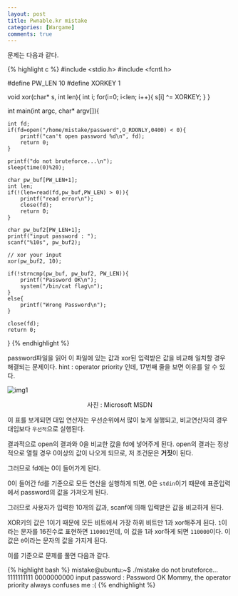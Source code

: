 ```yaml
---
layout: post
title: Pwnable.kr mistake
categories: [Wargame]
comments: true
---
```


문제는 다음과 같다.

{% highlight c %}
#include <stdio.h>
#include <fcntl.h>
 
#define PW_LEN 10
#define XORKEY 1
 
void xor(char* s, int len){
    int i;
    for(i=0; i<len; i++){
        s[i] ^= XORKEY;
    }
}
 
int main(int argc, char* argv[]){
    
    int fd;
    if(fd=open("/home/mistake/password",O_RDONLY,0400) < 0){
        printf("can't open password %d\n", fd);
        return 0;
    }
 
    printf("do not bruteforce...\n");
    sleep(time(0)%20);
 
    char pw_buf[PW_LEN+1];
    int len;
    if(!(len=read(fd,pw_buf,PW_LEN) > 0)){
        printf("read error\n");
        close(fd);
        return 0;        
    }
 
    char pw_buf2[PW_LEN+1];
    printf("input password : ");
    scanf("%10s", pw_buf2);
 
    // xor your input
    xor(pw_buf2, 10);
 
    if(!strncmp(pw_buf, pw_buf2, PW_LEN)){
        printf("Password OK\n");
        system("/bin/cat flag\n");
    }
    else{
        printf("Wrong Password\n");
    }
 
    close(fd);
    return 0;
}
{% endhighlight %}

password파일을 읽어 이 파일에 있는 값과 xor된 입력받은 값을 비교해 일치할 경우 해결되는 문제이다.
hint : operator priority 인데, 17번째 줄을 보면 이유를 알 수 있다. 

![img1]({{site.url}}/img/2016-07-23-Pwnable.kr-mistake/img1.png)
<p align="center">사진 : Microsoft MSDN</p>

이 표를 보게되면 대입 연산자는 우선순위에서 많이 늦게 실행되고, 비교연산자의 경우 대입보다 `우선적`으로 실행된다.

결과적으로 open의 결과와 0을 비교한 값을 fd에 넣어주게 된다. open의 결과는 정상적으로 열릴 경우 0이상의 값이 나오게 되므로, 저 조건문은 **거짓**이 된다.

그러므로 fd에는 0이 들어가게 된다.

0이 들어간 fd를 기준으로 모든 연산을 실행하게 되면, 0은 `stdin`이기 때문에 표준입력에서 password의 값을 가져오게 된다.

그러므로 사용자가 입력한 10개의 값과, scanf에 의해 입력받은 값을 비교하게 된다.

XOR키의 값은 1이기 때문에 모든 비트에서 가장 하위 비트만 1과 xor해주게 된다. `1`이라는 문자를 16진수로 표현하면 `110001`인데, 이 값을 1과 xor하게 되면 `110000`이다. 이 값은 `0`이라는 문자의 값을 가지게 된다.

이를 기준으로 문제를 풀면 다음과 같다.

{% highlight bash %}
mistake@ubuntu:~$ ./mistake 
do not bruteforce...
1111111111
0000000000
input password : Password OK
Mommy, the operator priority always confuses me :(
{% endhighlight %}